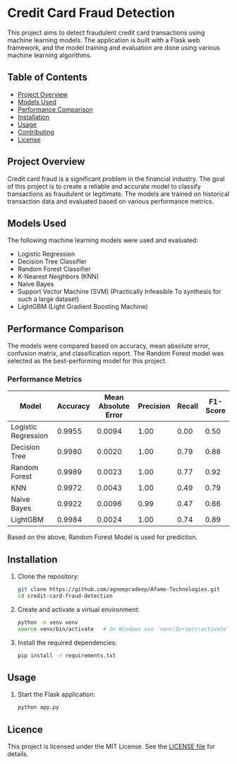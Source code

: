 # Credit Card Fraud Detection

This project aims to detect fraudulent credit card transactions using machine learning models. The application is built with a Flask web framework, and the model training and evaluation are done using various machine learning algorithms.

## Table of Contents

- [Project Overview](#project-overview)
- [Models Used](#models-used)
- [Performance Comparison](#performance-comparison)
- [Installation](#installation)
- [Usage](#usage)
- [Contributing](#contributing)
- [License](#license)

## Project Overview

Credit card fraud is a significant problem in the financial industry. The goal of this project is to create a reliable and accurate model to classify transactions as fraudulent or legitimate. The models are trained on historical transaction data and evaluated based on various performance metrics.

## Models Used

The following machine learning models were used and evaluated:

- Logistic Regression
- Decision Tree Classifier
- Random Forest Classifier
- K-Nearest Neighbors (KNN)
- Naive Bayes
- Support Vector Machine (SVM) (Practically Infeasible To synthesis for such a large dataset)
- LightGBM (Light Gradient Boosting Machine)

## Performance Comparison

The models were compared based on accuracy, mean absolute error, confusion matrix, and classification report. The Random Forest model was selected as the best-performing model for this project.

### Performance Metrics

| Model              | Accuracy | Mean Absolute Error | Precision | Recall | F1-Score |
|--------------------|----------|---------------------|-----------|--------|----------|
| Logistic Regression| 0.9955   | 0.0094              | 1.00      | 0.00   | 0.50     |
| Decision Tree      | 0.9980   | 0.0020              | 1.00      | 0.79   | 0.88     |
| Random Forest      | 0.9989   | 0.0023              | 1.00      | 0.77   | 0.92     |
| KNN                | 0.9972   | 0.0043              | 1.00      | 0.49   | 0.79     |
| Naive Bayes        | 0.9922   | 0.0096              | 0.99      | 0.47   | 0.66     |
| LightGBM           | 0.9984   | 0.0024              | 1.00      | 0.74   | 0.89     |

Based on the above, Random Forest Model is used for prediction.

## Installation

1. Clone the repository:
   ```bash
   git clone https://github.com/agneepradeep/Afame-Technologies.git
   cd credit-card-fraud-detection
   ```

2. Create and activate a virtual environment:
   ```bash
   python -m venv venv
   source venv/bin/activate   # On Windows use `venv\Scripts\activate`
   ```

3. Install the required dependencies:
   ```bash
   pip install -r requirements.txt
   ```

## Usage

1. Start the Flask application:
   ```bash
   python app.py
   ```

## Licence
This project is licensed under the MIT License. See the [LICENSE file](LICENSE.md) for details.
